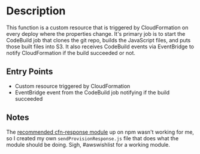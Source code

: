 # Description
This function is a custom resource that is triggered by CloudFormation on every deploy where the properties change. It's primary job is to start the CodeBuild job that clones the git repo, builds the JavaScript files, and puts those built files into S3. It also receives CodeBuild events via EventBridge to notify CloudFormation if the build succeeded or not.

## Entry Points
- Custom resource triggered by CloudFormation
- EventBridge event from the CodeBuild job notifying if the build succeeded

## Notes
The [recommended cfn-response module](https://docs.aws.amazon.com/AWSCloudFormation/latest/UserGuide/cfn-lambda-function-code-cfnresponsemodule.html) up on npm wasn't working for me, so I created my own `sendProvisionResponse.js` file that does what the module should be doing. Sigh, #awswishlist for a working module.
